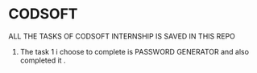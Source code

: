 # CODSOFT
ALL THE TASKS OF CODSOFT INTERNSHIP IS SAVED IN THIS REPO <br>
1) The task 1 i choose to complete is  PASSWORD GENERATOR  and also completed it .

